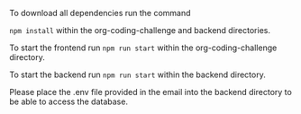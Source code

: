 To download all dependencies run the command

` npm install ` within the org-coding-challenge and backend directories.

To start the frontend run ` npm run start ` within the org-coding-challenge directory.

To start the backend run ` npm run start ` within the backend directory.

Please place the .env file provided in the email into the backend directory to be able to access the database.


